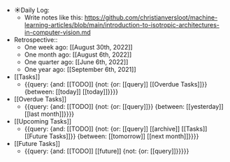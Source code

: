 - ☀️Daily Log:
    - Write notes like this: https://github.com/christianversloot/machine-learning-articles/blob/main/introduction-to-isotropic-architectures-in-computer-vision.md
- Retrospective::
    - One week ago: [[August 30th, 2022]]
    - One month ago: [[August 6th, 2022]]
    - One quarter ago: [[June 6th, 2022]]
    - One year ago: [[September 6th, 2021]]
- [[Tasks]]
    - {{query: {and: [[TODO]] {not: {or: [[query]] [[Overdue Tasks]]}} {between: [[today]] [[today]]}}}}
- [[Overdue Tasks]]
    - {{query: {and: [[TODO]] {not: {or: [[query]]}} {between: [[yesterday]] [[last month]]}}}}
- [[Upcoming Tasks]]
    - {{query: {and: [[TODO]] {not: {or: [[query]] [[archive]] [[Tasks]] [[Future Tasks]]}} {between: [[tomorrow]] [[next month]]}}}}
- [[Future Tasks]]
    - {{query: {and: [[TODO]] [[future]] {not: {or: [[query]]}}}}}
